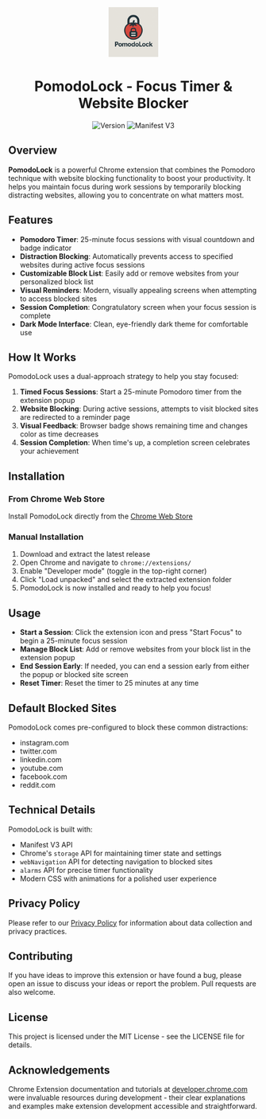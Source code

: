 <p align="center">
  <img src="icons/icon128.png" width="100" alt="PomodoLock Logo" />
</p>

<h1 align="center">PomodoLock - Focus Timer & Website Blocker</h1>

<p align="center">
  <img src="https://img.shields.io/badge/version-1.0.0-blue" alt="Version">
  <img src="https://img.shields.io/badge/manifest-v3-green" alt="Manifest V3">
</p>

## Overview

**PomodoLock** is a powerful Chrome extension that combines the Pomodoro technique with website blocking functionality to boost your productivity. It helps you maintain focus during work sessions by temporarily blocking distracting websites, allowing you to concentrate on what matters most.

## Features

- **Pomodoro Timer**: 25-minute focus sessions with visual countdown and badge indicator
- **Distraction Blocking**: Automatically prevents access to specified websites during active focus sessions
- **Customizable Block List**: Easily add or remove websites from your personalized block list
- **Visual Reminders**: Modern, visually appealing screens when attempting to access blocked sites
- **Session Completion**: Congratulatory screen when your focus session is complete
- **Dark Mode Interface**: Clean, eye-friendly dark theme for comfortable use

## How It Works

PomodoLock uses a dual-approach strategy to help you stay focused:

1. **Timed Focus Sessions**: Start a 25-minute Pomodoro timer from the extension popup
2. **Website Blocking**: During active sessions, attempts to visit blocked sites are redirected to a reminder page
3. **Visual Feedback**: Browser badge shows remaining time and changes color as time decreases
4. **Session Completion**: When time's up, a completion screen celebrates your achievement

## Installation

### From Chrome Web Store

Install PomodoLock directly from the [Chrome Web Store](https://chrome.google.com/webstore/detail/mapddbpaaaachoidpbolhpckhillhbpj)

### Manual Installation

1. Download and extract the latest release
2. Open Chrome and navigate to `chrome://extensions/`
3. Enable "Developer mode" (toggle in the top-right corner)
4. Click "Load unpacked" and select the extracted extension folder
5. PomodoLock is now installed and ready to help you focus!

## Usage

- **Start a Session**: Click the extension icon and press "Start Focus" to begin a 25-minute focus session
- **Manage Block List**: Add or remove websites from your block list in the extension popup
- **End Session Early**: If needed, you can end a session early from either the popup or blocked site screen
- **Reset Timer**: Reset the timer to 25 minutes at any time

## Default Blocked Sites

PomodoLock comes pre-configured to block these common distractions:

- instagram.com
- twitter.com
- linkedin.com
- youtube.com
- facebook.com
- reddit.com

## Technical Details

PomodoLock is built with:

- Manifest V3 API
- Chrome's `storage` API for maintaining timer state and settings
- `webNavigation` API for detecting navigation to blocked sites
- `alarms` API for precise timer functionality
- Modern CSS with animations for a polished user experience

## Privacy Policy

Please refer to our [Privacy Policy](https://shubhs27.github.io/PomodoLock/privacy-policy) for information about data collection and privacy practices.

## Contributing

If you have ideas to improve this extension or have found a bug, please open an issue to discuss your ideas or report the problem. Pull requests are also welcome.

## License

This project is licensed under the MIT License - see the LICENSE file for details.

## Acknowledgements

Chrome Extension documentation and tutorials at [developer.chrome.com](https://developer.chrome.com/docs/extensions) were invaluable resources during development - their clear explanations and examples make extension development accessible and straightforward.
